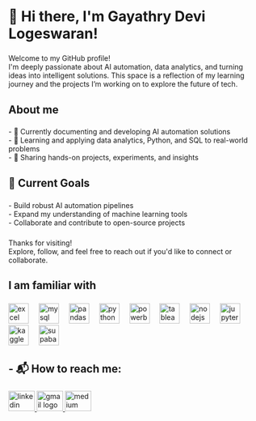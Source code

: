 <h1 align="left">👋 Hi there, I'm Gayathry Devi Logeswaran!</h1>

###

<p align="left">Welcome to my GitHub profile!<br>I'm deeply passionate about AI automation, data analytics, and turning ideas into intelligent solutions. This space is a reflection of my learning journey and the projects I’m working on to explore the future of tech.</p>

###

<h2 align="left">About me</h2>

###

<p align="left">- 🤖 Currently documenting and developing AI automation solutions<br>- 🧠 Learning and applying data analytics, Python, and SQL to real-world problems<br>- 📂 Sharing hands-on projects, experiments, and insights</p>

###

<h2 align="left">🚀 Current Goals</h2>

###

<p align="left">- Build robust AI automation pipelines<br>- Expand my understanding of machine learning tools<br>- Collaborate and contribute to open-source projects</p>

###

<p align="left">Thanks for visiting! <br>Explore, follow, and feel free to reach out if you'd like to connect or collaborate.</p>

###

<h2 align="left">I am familiar with</h2>

###

<div align="left">
  <img src= "https://img.icons8.com/?size=100&id=117561&format=png&color=000000" height= "40" alt= "excel logo"  />
  <img width="12" />
  <img src="https://cdn.simpleicons.org/mysql/4479A1" height="40" alt="mysql logo"  />
  <img width="12" />
   <img src="https://cdn.simpleicons.org/pandas/150458" height="40" alt="pandas logo"  />
  <img width="12" />
   <img src="https://cdn.simpleicons.org/python/3776AB" height="40" alt="python logo"  />
  <img width="12" />
   <img src="https://img.icons8.com/?size=100&id=qYfwpsRXEcpc&format=png&color=000000" height="40" alt="powerbi logo"  />
  <img width="12" />
  <img src="https://img.icons8.com/?size=100&id=9Kvi1p1F0tUo&format=png&color=000000" height="40" alt="tableau logo"  />
  <img width="12" />
  <img src="https://cdn.simpleicons.org/nodedotjs/339933" height="40" alt="nodejs logo"  />
  <img width="12" />
  <img src="https://cdn.simpleicons.org/jupyter/F37626" height="40" alt="jupyter logo"  />
  <img width="12" />
  <img src="https://cdn.simpleicons.org/kaggle/20BEFF" height="40" alt="kaggle logo"  />
  <img width="12" />
  <img src="https://cdn.simpleicons.org/supabase/3ECF8E" height="40" alt="supabase logo"  />
</div>

###

<h2 align="left">- 📬 How to reach me:</h2>

###

<div align="left">
  <a href="www.linkedin.com/in/gayathry-devi-logeswaran" target="_blank">
    <img src="https://raw.githubusercontent.com/maurodesouza/profile-readme-generator/master/src/assets/icons/social/linkedin/default.svg" width="52" height="40" alt="linkedin logo"  />
  </a>
  <a href="baaladevi@gmail.com" target="_blank">
    <img src="https://raw.githubusercontent.com/maurodesouza/profile-readme-generator/master/src/assets/icons/social/gmail/default.svg" width="52" height="40" alt="gmail logo"  />
  </a>
  <a href="https://medium.com/@ramdevjegan" target="_blank">
    <img src="https://img.icons8.com/?size=100&id=sIQ7pEkjnEJW&format=png&color=000000" width="52" height="40" alt="medium logo"  />
  </a>
</div>

